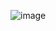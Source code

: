 ![image](https://user-images.githubusercontent.com/89120960/228789086-fa992f3b-380c-41cc-a58f-dffbc904dcad.png)
